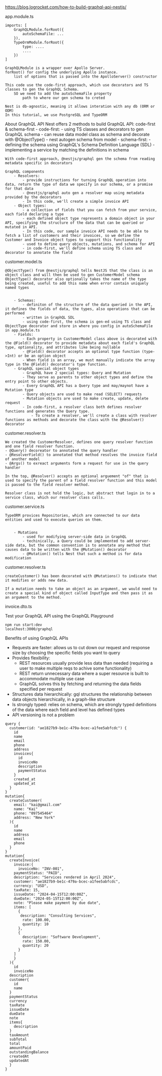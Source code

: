https://blog.logrocket.com/how-to-build-graphql-api-nestjs/

app.module.ts

    imports: [
        GraphQLModule.forRoot({
            autoSchemaFile: ...
        }),
        TypeOrmModule.forRoot({
            type: ....
            ....
        })
    ]

    GraphQLModule is a wrapper over Apollo Server.
    forRoot() for config the underlying Apollo instance.
        list of options that is passed into the ApolloServer() constructor

    This code use the code-first approach, which use decorators and TS classes to gen the GraphQL Schema.
        SO we need to add the autoSchemaFile property
            path to where our gen schema to creted

    Nest is db-agnostic, meaning it allows interation with any db (ORM or ODM)
    In this tutorial, we use PostgreSQL and TypeORM

About GraphQL API
Nest offers 2 methods to build GraphQL API: code-first & schema-first - code-first: - using TS classes and decorators to gen GraphQL schema - can reuse data model class as schema and decorate with @ObjectType() - nest autogen schema from model - schema-first: - defining the schema using GraphQL's Schema Definition Language (SDL) - implementing a service by matching the definitions in schema

    With code-first approach, @nestjs/graphql gen the schema from reading metadata specific in decorators

    GraphQL components
        - Resolvers:
            - provide instructions for turning GraphQL operation into data, return the type of data we specify in our schema, or a promise for that data
            - @nestjs/graphql auto gen a resolver map using metadata provided by the decorators
            - In this code, we'll create a simple invoice API
        - Object types:
            - a collection of fields that you can fetch from your service, each field declaring a type
            - each defined object type represents a domain object in your API, specifying the structure of the data that can be queried or mutated in API.
            - In this code, our sample invoice API needs to be able to fetch a list of customers and their invoices, so we define the Customer and Invoice object types to support this functionality
            - used to define query objects, mutations, and schema for API
            - in code-first, we'll define schema using TS class and decorator to annotate the field

customer.model.ts

    @ObjectType() from @nestjs/graphql tells NestJS that the class is an object class and will then be used to gen CustomerModel schema
    ObjectType() decorator also optionally takes the name of the type being created, useful to add this name when error contain uniquely named types


        - Schemas:
            - definiton of the structure of the data queried in the API, it defines the fields of data, the types, also operations that can be performed
            - written in GraphQL SDL
            - using code-first, the schema is gen-ed using TS class and ObjectType decorator and store in where you config in autoSchemaFile in app.module.ts
        - Fields:
            - Each property in CustomerModel class above is decorated with the @Field() decorator to provide metadata about each field's GraphQL type, optionality, and attributes like being nullable
            - @Field() decorator accepts an optional type function (type->Int) or be an option object
            - When field is an array, we must manually indicate the array type in the @Field() decorator's type function.
        - GraphQL special object types
            - GraphQL have 2 special types: Query and Mutation
            - They serve as parents to other object types and define the entry point to other objects.
            - Every GraphQL API has a Query type and may/maynot have a Mutation type
            - Query objects are used to make read (SELECT) requests
            - Mutation objects are used to make create, update, delete request
            - In code-first, a resolver class both defines resolver functions and generates the Query type.
                - To create a resolver, we'll create a class with resolver functions as methods and decorate the class with the @Resolver() decorator

customer.resolver.ts

    We created the CustomerResolver, defines one query resolver function and one field resolver function.
    - @Query() decoreator to annotated the query handler
    - @ResolverField() to annotated that method resolves the invoice field of another model
    - @Args() to exreact arguments form a request for use in the query handler

    In the top, @Resolver() accepts an optional arguement "of" that is used to specify the parent of a field resolver function and this model is passed to the field resolver method.

    Resolver class is not hold the logic, but abstract that login in to a service class, which our resolver class calls.

customer.service.ts

    TypeORM provices Repositories, which are connected to our data entities and used to execute queries on them.


        - Mutations
            - used for modifying server-side data in GraphQL
            - techinically, a Query could be implemented to add server-side data, but the common convention is to annotate any method that causes data to be written with the @Mutation() decorator
            - @Mutation() tells Nest that such a method is for data modification

customer.resolver.ts

    createCustomer() has been decorated with @Mutations() to indicate that it modifies or adds new data.

    If a mutation needs to take an object as an argument, we would need to create a special kind of object called InputType and then pass it as an argument to the method.

invoice.dto.ts

Test your GraphQL API using the GraphQL Playground

    npm run start:dev
    localhost:3000/graphql

Benefits of using GraphQL APIs

- Requests are faster: allows us to cut down our request and response size by choosing the specific fields you want to query
- Provides flexibility:
  - REST resources usually provide less data than needed (requiring a user to make multiple reqs to achive some functionality)
  - REST return unnecessary data where a super resource is built to accommodate multiple use case
  - GraphQL solves this by fetching and returning the data fields specified per request
- Structures data hierarchically: gql structures the relationship between data objects hierarchically, in a graph-like structure
- Is strongly typed: relies on schema, which are strongly typed definitions of the data where each field and level has defined types
- API versioning is not a problem

```
query {
  customer(id: "ae1827b9-be1c-479a-bcec-a1fee5abfcdc") {
    id
    name
    email
    phone
    address
    invoices{
      id
      invoiceNo
      description
      paymentStatus
    }
    created_at
    updated_at
  }
}
mutation{
  createCustomer(
    email: "kai@gmail.com"
    name: "Kai"
    phone: "097545464"
    address: "New York"
  ){
    id
    name
    address
    email
    phone
  }
}
mutation{
  createInvoice(
    invoice:{
      invoiceNo: "INV-001",
    paymentStatus: "PAID",
    description: "Services rendered in April 2024",
    customer: "ae1827b9-be1c-479a-bcec-a1fee5abfcdc",
    currency: "USD",
    taxRate: 15,
    issueDate: "2024-04-15T12:00:00Z",
    dueDate: "2024-05-15T12:00:00Z",
    note: "Please make payment by due date",
    items: [
      {
       description: "Consulting Services",
        rate: 100.00,
        quantity: 10
      },
      {
        description: "Software Development",
        rate: 150.00,
        quantity: 20
      }
    ]
    }
  ){
    id
    invoiceNo
  description
  customer{
    id
    name
  }
  paymentStatus
  currency
  taxRate
  issueDate
  dueDate
  note
  items{
    description
  }
  taxAmount
  subTotal
  total
  amountPaid
  outstandingBalance
  createdAt
  updatedAt
  }
}
```
